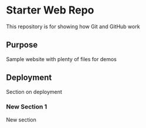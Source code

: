 # Starter Web Repo

This repository is for showing how Git and GitHub work

## Purpose

Sample website with plenty of files for demos

## Deployment 

Section on deployment

### New Section 1

New section